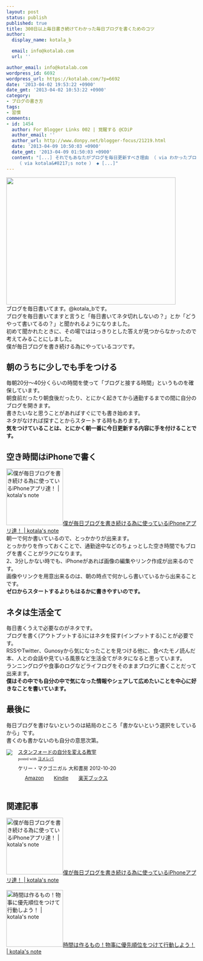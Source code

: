 ```yaml
---
layout: post
status: publish
published: true
title: 300日以上毎日書き続けてわかった毎日ブログを書くためのコツ
author:
  display_name: kotala_b

  email: info@kotalab.com
  url: ''

author_email: info@kotalab.com
wordpress_id: 6692
wordpress_url: https://kotalab.com/?p=6692
date: '2013-04-02 19:53:22 +0900'
date_gmt: '2013-04-02 10:53:22 +0900'
category:
- ブログの書き方
tags:
- 習慣
comments:
- id: 1454
  author: For Blogger Links 002 | 覚醒する @CDiP
  author_email: ''
  author_url: http://www.donpy.net/blogger-focus/21219.html
  date: '2013-04-09 10:50:03 +0900'
  date_gmt: '2013-04-09 01:50:03 +0900'
  content: "[...] それでもあなたがブログを毎日更新すべき理由 （ via わかったブログ ） ◆ 300日以上毎日書き続けてわかった毎日ブログを書くためのコツ
    （ via kotala&#8217;s note ） ◆ [...]"
---
```

<p><img alt="" src="https://kotalab.com/wp-content/uploads/slooProImg_20130402195317.jpg" width="448" height="336" /><br />
ブログを毎日書いてます。@kotala_bです。<br />
ブログを毎日書いてますと言うと「毎日書いてネタ切れしないの？」とか「どうやって書いてるの？」と聞かれるようになりました。<br />
初めて聞かれたときに、その場でははっきりとした答えが見つからなかったので考えてみることにしました。<br />
僕が毎日ブログを書き続ける為にやっているコツです。<br />
<!--more--></p>
<h2>朝のうちに少しでも手をつける</h2>
<p>毎朝20分〜40分くらいの時間を使って「ブログと接する時間」というものを確保しています。<br />
朝食前だったり朝食後だったり、とにかく起きてから通勤するまでの間に自分のブログを開きます。<br />
書きたいなと思うことがあればすぐにでも書き始めます。<br />
ネタがなければ探すことからスタートする時もあります。<br />
<strong>気をつけていることは、とにかく朝一番に今日更新する内容に手を付けることです。</strong></p>
<h2>空き時間はiPhoneで書く</h2>
<p><a href="https://kotalab.com/blog-app" target="_blank"><img  class="alignleft" src="https://kotalab.com/wp-content/uploads/blogapp_130323-448x403.jpg" alt="僕が毎日ブログを書き続ける為に使っているiPhoneアプリ達！ | kotala's note" width="150" /></a><a href="https://kotalab.com/blog-app" target="_blank">僕が毎日ブログを書き続ける為に使っているiPhoneアプリ達！ | kotala's note</a><br style="clear:both;" />朝一で何か書いているので、とっかかりが出来ます。<br />
とっかかりを作っておくことで、通勤途中などのちょっとした空き時間でもブログを書くことがラクになります。<br />
2、3分しかない時でも、iPhoneがあれば画像の編集やリンク作成が出来るのです。<br />
画像やリンクを用意出来るのは、朝の時点で何かしら書いているから出来ることです。<br />
<strong>ゼロからスタートするよりもはるかに書きやすいのです。</strong></p>
<h2>ネタは生活全て</h2>
<p>毎日書くうえで必要なのがネタです。<br />
ブログを書く(アウトプットする)にはネタを探す(インプットする)ことが必要です。<br />
RSSやTwitter、Gunosyから気になったことを見つける他に、食べたモノ読んだ本、人との会話や見ている風景など生活全てがネタになると思っています。<br />
ランニングログや食事のログなどライフログをそのままブログに書くことだって出来ます。<br />
<strong>僕はその中でも自分の中で気になった情報やシェアして広めたいことを中心に好きなことを書いています。</strong></p>
<h2>最後に</h2>
<p>毎日ブログを書けないというのは結局のところ「書かないという選択をしているから」です。<br />
書くのも書かないのも自分の意思次第。</p>
<div class="booklink-box" style="text-align:left;padding-bottom:20px;font-size:small;/zoom: 1;overflow: hidden;">
<div class="booklink-image" style="float:left;margin:0 15px 10px 0;"><a href="http://www.amazon.co.jp/exec/obidos/asin/4479793631/same-22/" name="booklink" rel="nofollow" target="_blank"><img src="http://ecx.images-amazon.com/images/I/41fOesLivPL._SL160_.jpg" style="border: none;" /></a></div>
<div class="booklink-info" style="line-height:120%;/zoom: 1;overflow: hidden;">
<div class="booklink-name" style="margin-bottom:10px;line-height:120%"><a href="http://www.amazon.co.jp/exec/obidos/asin/4479793631/same-22/" rel="nofollow" name="booklink" target="_blank">スタンフォードの自分を変える教室</a>
<div class="booklink-powered-date" style="font-size:8pt;margin-top:5px;font-family:verdana;line-height:120%">posted with <a href="http://yomereba.com" target="_blank">ヨメレバ</a></div>
</div>
<div class="booklink-detail" style="margin-bottom:5px;">ケリー・マクゴニガル 大和書房 2012-10-20    </div>
<div class="booklink-link2" style="margin-top:10px;">
<div class="shoplinkamazon" style="display:inline;margin-right:5px;background: url('http://img.yomereba.com/tam_y.gif') 0 0 no-repeat;padding: 2px 0 2px 18px;white-space: nowrap;"><a href="http://www.amazon.co.jp/exec/obidos/asin/4479793631/same-22/" rel="nofollow" target="_blank" title="アマゾン" >Amazon</a></div>
<div class="shoplinkkindle" style="display:inline;margin-right:5px;background: url('http://img.yomereba.com/tam_y.gif') 0 0 no-repeat;padding: 2px 0 2px 18px;white-space: nowrap;"><a href="http://www.amazon.co.jp/gp/search?keywords=%83X%83%5E%83%93%83t%83H%81%5B%83h%82%CC%8E%A9%95%AA%82%F0%95%CF%82%A6%82%E9%8B%B3%8E%BA&__mk_ja_JP=%83J%83%5E%83J%83i&url=node%3D2275256051&tag=same-22" rel="nofollow" target="_blank" >Kindle</a></div>
<div class="shoplinkrakuten" style="display:inline;margin-right:5px;background: url('http://img.yomereba.com/tam_y.gif') 0 -50px no-repeat;padding: 2px 0 2px 18px;white-space: nowrap;"><a href="http://hb.afl.rakuten.co.jp/hgc/0fac4537.dbf8529f.0fac4538.a4466d9e/?pc=http%3A%2F%2Fbooks.rakuten.co.jp%2Frb%2F12056267%2F%3Fscid%3Daf_ich_link_urltxt%26m%3Dhttp%3A%2F%2Fm.rakuten.co.jp%2Fev%2Fbook%2F" rel="nofollow" target="_blank" title="楽天ブックス" >楽天ブックス</a></div>
</div>
</div>
<div class="booklink-footer" style="clear: left"></div>
</div>
<h2 class="rele">関連記事</h2>
<p><a href="https://kotalab.com/blog-app" target="_blank"><img  class="alignleft" src="https://kotalab.com/wp-content/uploads/blogapp_130323-448x403.jpg" alt="僕が毎日ブログを書き続ける為に使っているiPhoneアプリ達！ | kotala's note" width="150" /></a><a href="https://kotalab.com/blog-app" target="_blank">僕が毎日ブログを書き続ける為に使っているiPhoneアプリ達！ | kotala's note</a><br style="clear:both;" /><br />
<a href="https://kotalab.com/the-order-of-priority" target="_blank"><img  class="alignleft" src="https://kotalab.com/wp-content/uploads/timemanagement_130307-448x644.jpg" alt="時間は作るもの！物事に優先順位をつけて行動しよう！ | kotala's note" width="150" /></a><a href="https://kotalab.com/the-order-of-priority" target="_blank">時間は作るもの！物事に優先順位をつけて行動しよう！ | kotala's note</a><br style="clear:both;" /></p>
